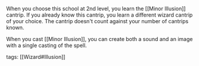 When you choose this school at 2nd level, you learn the [[Minor Illusion]] cantrip. If you already know this cantrip, you learn a different wizard cantrip of your choice. The cantrip doesn't count against your number of cantrips known.

When you cast [[Minor Illusion]], you can create both a sound and an image with a single casting of the spell.

tags: [[Wizard#Illusion]]